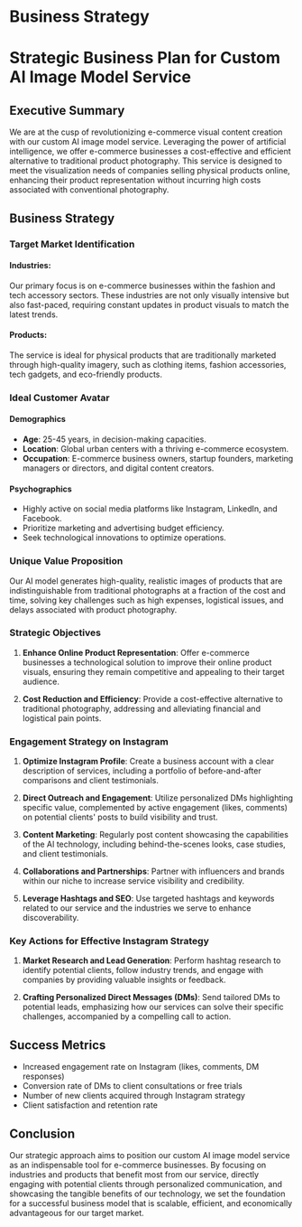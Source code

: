 # Business Strategy

# Strategic Business Plan for Custom AI Image Model Service

## Executive Summary

We are at the cusp of revolutionizing e-commerce visual content creation with our custom AI image model service. Leveraging the power of artificial intelligence, we offer e-commerce businesses a cost-effective and efficient alternative to traditional product photography. This service is designed to meet the visualization needs of companies selling physical products online, enhancing their product representation without incurring high costs associated with conventional photography.

## Business Strategy

### Target Market Identification

#### Industries: 
Our primary focus is on e-commerce businesses within the fashion and tech accessory sectors. These industries are not only visually intensive but also fast-paced, requiring constant updates in product visuals to match the latest trends.

#### Products:
The service is ideal for physical products that are traditionally marketed through high-quality imagery, such as clothing items, fashion accessories, tech gadgets, and eco-friendly products.

### Ideal Customer Avatar

#### Demographics
- **Age**: 25-45 years, in decision-making capacities.
- **Location**: Global urban centers with a thriving e-commerce ecosystem.
- **Occupation**: E-commerce business owners, startup founders, marketing managers or directors, and digital content creators.

#### Psychographics
- Highly active on social media platforms like Instagram, LinkedIn, and Facebook.
- Prioritize marketing and advertising budget efficiency.
- Seek technological innovations to optimize operations.

### Unique Value Proposition

Our AI model generates high-quality, realistic images of products that are indistinguishable from traditional photographs at a fraction of the cost and time, solving key challenges such as high expenses, logistical issues, and delays associated with product photography.

### Strategic Objectives

1. **Enhance Online Product Representation**: Offer e-commerce businesses a technological solution to improve their online product visuals, ensuring they remain competitive and appealing to their target audience.
  
2. **Cost Reduction and Efficiency**: Provide a cost-effective alternative to traditional photography, addressing and alleviating financial and logistical pain points.

### Engagement Strategy on Instagram

1. **Optimize Instagram Profile**: Create a business account with a clear description of services, including a portfolio of before-and-after comparisons and client testimonials.

2. **Direct Outreach and Engagement**: Utilize personalized DMs highlighting specific value, complemented by active engagement (likes, comments) on potential clients' posts to build visibility and trust.

3. **Content Marketing**: Regularly post content showcasing the capabilities of the AI technology, including behind-the-scenes looks, case studies, and client testimonials.

4. **Collaborations and Partnerships**: Partner with influencers and brands within our niche to increase service visibility and credibility.

5. **Leverage Hashtags and SEO**: Use targeted hashtags and keywords related to our service and the industries we serve to enhance discoverability.

### Key Actions for Effective Instagram Strategy

1. **Market Research and Lead Generation**: Perform hashtag research to identify potential clients, follow industry trends, and engage with companies by providing valuable insights or feedback.

2. **Crafting Personalized Direct Messages (DMs)**: Send tailored DMs to potential leads, emphasizing how our services can solve their specific challenges, accompanied by a compelling call to action.

## Success Metrics

- Increased engagement rate on Instagram (likes, comments, DM responses)
- Conversion rate of DMs to client consultations or free trials
- Number of new clients acquired through Instagram strategy
- Client satisfaction and retention rate

## Conclusion

Our strategic approach aims to position our custom AI image model service as an indispensable tool for e-commerce businesses. By focusing on industries and products that benefit most from our service, directly engaging with potential clients through personalized communication, and showcasing the tangible benefits of our technology, we set the foundation for a successful business model that is scalable, efficient, and economically advantageous for our target market.